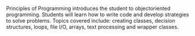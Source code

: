 Principles of Programming introduces the student to objectoriented programming. Students will learn how to write code and develop 
strategies to solve problems. Topics covered include: creating classes, decision structures, loops, file I/O, arrays, text processing 
and wrapper classes. 

